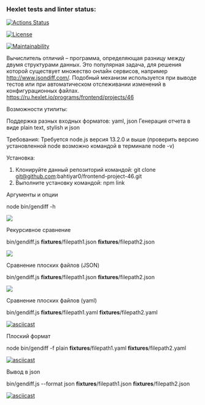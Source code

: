 ### Hexlet tests and linter status:
[![Actions Status](https://github.com/bahtiyar0/frontend-project-46/actions/workflows/hexlet-check.yml/badge.svg)](https://github.com/bahtiyar0/frontend-project-46/actions)

[![License](https://img.shields.io/badge/License-Apache%202.0-blue.svg)](https://opensource.org/licenses/Apache-2.0)


[![Maintainability](https://api.codeclimate.com/v1/badges/7cfd79ce778f0eaa874b/maintainability)](https://codeclimate.com/github/bahtiyar0/frontend-project-46/maintainability)


Вычислитель отличий – программа, определяющая разницу между двумя структурами данных. Это популярная задача, для решения которой существует множество онлайн сервисов, например http://www.jsondiff.com/. Подобный механизм используется при выводе тестов или при автоматическом отслеживании изменений в конфигурационных файлах.
https://ru.hexlet.io/programs/frontend/projects/46


Возможности утилиты:

Поддержка разных входных форматов: yaml, json
Генерация отчета в виде plain text, stylish и json

Требования:
Требуется node.js версия 13.2.0 и выше (проверить версию установленной node возможно командой в терминале node -v)

Установка:
1. Клонируйте данный репозиторий командой: git clone git@github.com:bahtiyar0/frontend-project-46.git
2. Выполните установку командой: npm link


Аргументы и опции

node bin/gendiff -h 

<a href="https://asciinema.org/a/8BQw2FWHxu7RSkXtoQ05hbL3b" target="_blank"><img src="https://asciinema.org/a/8BQw2FWHxu7RSkXtoQ05hbL3b.svg" /></a>


Рекурсивное сравнение

bin/gendiff.js __fixtures__/filepath1.json __fixtures__/filepath2.json


<a href="https://asciinema.org/a/yB3AXFG5By3UsVN0V4M640vqz" target="_blank"><img src="https://asciinema.org/a/yB3AXFG5By3UsVN0V4M640vqz.svg" /></a>



Сравнение плоских файлов (JSON)

bin/gendiff.js __fixtures__/filepath1.json __fixtures__/filepath2.json

<a href="https://asciinema.org/a/0DD0N2mJB055iZFlsP4Fzv5pJ" target="_blank"><img src="https://asciinema.org/a/0DD0N2mJB055iZFlsP4Fzv5pJ.svg" /></a>


Сравнение плоских файлов (yaml)

bin/gendiff.js __fixtures__/filepath1.yaml __fixtures__/filepath2.yaml

[![asciicast](https://asciinema.org/a/HTtHuGUVpuWtvAcylL6w5clcn.svg)](https://asciinema.org/a/HTtHuGUVpuWtvAcylL6w5clcn)


Плоский формат

node bin/gendiff -f plain  __fixtures__/filepath1.yaml __fixtures__/filepath2.yaml

[![asciicast](https://asciinema.org/a/P5nBH2xOpJyIurzwD8CiYaUGF.svg)](https://asciinema.org/a/P5nBH2xOpJyIurzwD8CiYaUGF)


Вывод в json

bin/gendiff.js --format json __fixtures__/filepath1.json __fixtures__/filepath2.json

[![asciicast](https://asciinema.org/a/EzbQuDx0sxcUURFp4Eo8NJYKo.svg)](https://asciinema.org/a/EzbQuDx0sxcUURFp4Eo8NJYKo)
